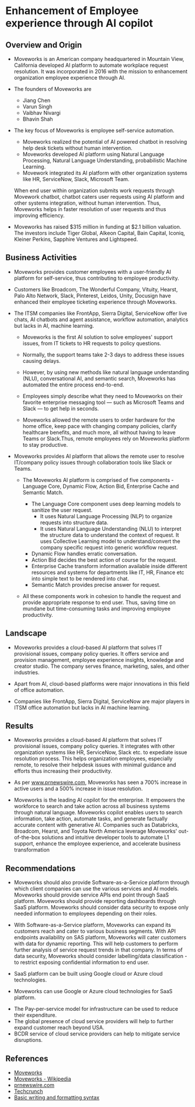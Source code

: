 # Enhancement of Employee experience through AI copilot

## Overview and Origin

* Moveworks is an American company headquartered in Mountain View, California developed AI platform to automate workplace request resolution. It was incorporated in 2016 with the mission to enhancement organization employee experience through AI.

* The founders of Moveworks are
    - Jiang Chen
    - Varun Singh
    - Vaibhav Nivargi
    - Bhavin Shah

* The key focus of Moveworks is employee self-service automation. 

    - Moveworks realized the potential of AI powered chatbot in resolving help desk tickets without human intervention.
    - Moveworks developed AI platform using Natural Language Processing, Natural Language Understanding, probabilistic Machine Learning. 
    - Movework integrated its AI platform with other organization systems like HR, ServiceNow, Slack, Microsoft Team. 
    
    When end user within organization submits work requests through Movework chatbot, chatbot caters user requests using AI platform and other systems integration, without human intervention. Thus, Moveworks helps in faster resolution of user requests and thus improving efficiency.

* Moveworks has raised $315 million in funding at $2.1 billion valuation. The investors include Tiger Global, Alkeon Capital, Bain Capital, Iconiq, Kleiner Perkins, Sapphire Ventures and Lightspeed.

## Business Activities

* Moveworks provides customer employees with a user-friendly AI platform for self-service, thus contributing to employee productivity.

* Customers like Broadcom, The Wonderful Company, Vituity, Hearst, Palo Alto Network, Slack, Pinterest, Leidos, Unity, Docusign have enhanced their employee ticketing experience through Moveworks.

* The ITSM companies like FrontApp, Sierra Digital, ServiceNow offer live chats, AI chatbots and agent assistance, workflow automation, analytics but lacks in AI, machine learning.

    - Moveworks is the first AI solution to solve employees' support issues, from IT tickets to HR requests to policy questions. 

    - Normally, the support teams take 2-3 days to address these issues causing delays. 

    - However, by using new methods like natural language understanding (NLU), conversational AI, and semantic search, Moveworks has automated the entire process end-to-end. 

    - Employees simply describe what they need to Moveworks on their favorite enterprise messaging tool — such as Microsoft Teams and Slack — to get help in seconds.
    - Moveworks allowed the remote users to order hardware for the home office, keep pace with changing company policies, clarify healthcare benefits, and much more, all without having to leave Teams or Slack.Thus, remote employees rely on Moveworks platform to stay productive.

* Moveworks provides AI platform that allows the remote user to resolve IT/company policy issues through collaboration tools like Slack or Teams. 

    - The Moveworks AI platform is comprised of five components - Language Core, Dynamic Flow, Action Bid, Enterprise Cache and Semantic Match.
        - The Language Core component uses deep learning models to sanitize the user request. 
            - It uses Natural Language Processing (NLP) to organize requests into structure data. 
            - It uses Natural Language Understanding (NLU) to interpret the structure data to understand the context of request. It uses Collective Learning model to understand/convert the company specific request into generic workflow request. 
        - Dynamic Flow handles erratic conversation. 
        - Action Bid decides the best action of course for the request. 
        - Enterprise Cache transform information available inside different resources and systems for departments like IT, HR, Finance etc into simple text to be rendered into chat. 
        - Semantic Match provides precise answer for request. 

    - All these components work in cohesion to handle the request and provide appropriate response to end user. Thus, saving time on mundane but time-consuming tasks and improving employee productivity.

## Landscape

* Moveworks provides a cloud-based AI platform that solves IT provisional issues, company policy queries. It offers service and provision management, employee experience insights, knowledge and creator studio. The company serves finance, marketing, sales, and other industries.

* Apart from AI, cloud-based platforms were major innovations in this field of office automation.

* Companies like FrontApp, Sierra Digital, ServiceNow are major players in ITSM office automation but lacks in AI machine learning.

## Results

* Moveworks provides a cloud-based AI platform that solves IT provisional issues, company policy queries. It integrates with other organization systems like HR, ServiceNow, Slack etc. to expediate issue resolution process. This helps organization employees, especially remote, to resolve their helpdesk issues with minimal guidance and efforts thus increasing their productivity.

* As per www.prnewswire.com, Moveworks has seen a 700% increase in active users and a 500% increase in issue resolution.

*  Moveworks is the leading AI copilot for the enterprise. It empowers the workforce to search and take action across all business systems through natural language. Moveworks copilot enables users to search information, take action, automate tasks, and generate factually accurate content with generative AI. Companies such as Databricks, Broadcom, Hearst, and Toyota North America leverage Moveworks' out-of-the-box solutions and intuitive developer tools to automate L1 support, enhance the employee experience, and accelerate business transformation

## Recommendations

* Moveworks should also provide Software-as-a-Service platform through which client companies can use the various services and AI models. Moveworks should provide service APIs end point through SaaS platform. Moveworks should provide reporting dashboards through SaaS platform. Moveworks should consider data security to expose only needed information to employees depending on their roles. 

* With Software-as-a-Service platform, Moveworks can expand its customers reach and cater to various business segments. With API endpoints availability on SAS platform, Moveworks will cater customers with data for dynamic reporting. This will help customers to perform further analysis of service request trends in that company. In terms of data security, Moveworks should consider labelling/data classification - to restrict exposing confidential information to end user.

* SaaS platform can be built using Google cloud or Azure cloud technologies.
* Moveworks can use Google or Azure cloud technologies for SaaS platform. 
- The Pay-per-service model for infrastructure can be used to reduce their expenditure. 
- The global presence of cloud service providers will help to further expand customer reach beyond USA.
- BCDR service of cloud service providers can help to mitigate service disruptions.

## References
-	[Moveworks][1]
-	[Moveworks - Wikipedia][2]
-	[prnewswire.com][3]
-	[Techcrunch][4]
-	[Basic writing and formatting syntax][5]

[1]: http://www.moveworks.com "Moveworks"
[2]: https://en.wikipedia.org/wiki/Moveworks "Moveworks - Wikipedia"
[3]: https://www.prnewswire.com/news-releases/moveworks-raises-200-million-in-series-c-funding-to-support-work-from-anywhere-with-ai-301323114.html  "prnewswire.com"
[4]: https://techcrunch.com/2019/11/14/moveworks-snags-75m-series-b-to-resolve-help-desk-tickets-with-ai/  "Techcrunch"
[5]: https://docs.github.com/en/get-started/writing-on-github/getting-started-with-writing-and-formatting-on-github/basic-writing-and-formatting-syntax "Basic writing and formatting syntax"

